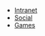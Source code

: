 * [Intranet](https://www.github.com/RealPortalPlayer/IntranetPasswordsExample)
* [Social](https://www.github.com/RealPortalPlayer/SocialPasswordsExample)
* [Games](https://www.github.com/RealPortalPlayer/GamesPasswordsExample)
